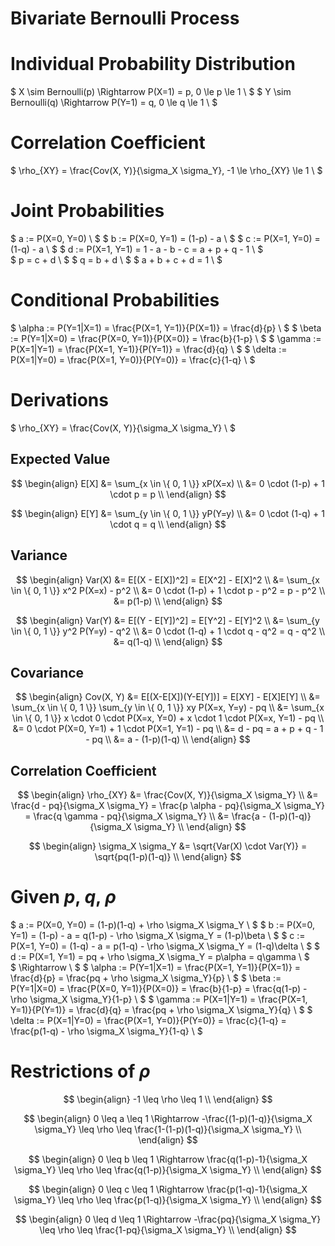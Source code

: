 Bivariate Bernoulli Process
===

# Individual Probability Distribution

$ X \sim Bernoulli(p) \Rightarrow P(X=1) = p, 0 \le p \le 1 \\ $
$ Y \sim Bernoulli(q) \Rightarrow P(Y=1) = q, 0 \le q \le 1 \\ $

# Correlation Coefficient

$ \rho_{XY} = \frac{Cov(X, Y)}{\sigma_X \sigma_Y}, -1 \le \rho_{XY} \le 1 \\ $

# Joint Probabilities

$ a := P(X=0, Y=0) \\ $
$ b := P(X=0, Y=1) = (1-p) - a \\ $
$ c := P(X=1, Y=0) = (1-q) - a \\ $
$ d := P(X=1, Y=1) = 1 - a - b - c = a + p + q - 1 \\ $
\
$ p = c + d \\ $
$ q = b + d \\ $
$ a + b + c + d = 1 \\ $

# Conditional Probabilities

$ \alpha := P(Y=1|X=1) = \frac{P(X=1, Y=1)}{P(X=1)} = \frac{d}{p} \\ $
$ \beta := P(Y=1|X=0) = \frac{P(X=0, Y=1)}{P(X=0)} = \frac{b}{1-p} \\ $
$ \gamma := P(X=1|Y=1) = \frac{P(X=1, Y=1)}{P(Y=1)} = \frac{d}{q} \\ $
$ \delta := P(X=1|Y=0) = \frac{P(X=1, Y=0)}{P(Y=0)} = \frac{c}{1-q} \\ $

# Derivations

$ \rho_{XY} = \frac{Cov(X, Y)}{\sigma_X \sigma_Y} \\ $

## Expected Value

$$
\begin{align}
E[X] &= \sum_{x \in \{ 0, 1 \}} xP(X=x) \\
&= 0 \cdot (1-p) + 1 \cdot p = p \\
\end{align}
$$

$$
\begin{align} 
E[Y] &= \sum_{y \in \{ 0, 1 \}} yP(Y=y) \\
&= 0 \cdot (1-q) + 1 \cdot q = q \\
\end{align}
$$

## Variance

$$
\begin{align} 
Var(X) &= E[(X - E[X])^2] = E[X^2] - E[X]^2 \\
&= \sum_{x \in \{ 0, 1 \}} x^2 P(X=x) - p^2 \\
&= 0 \cdot (1-p) + 1 \cdot p - p^2 = p - p^2 \\
&= p(1-p) \\
\end{align}
$$

$$
\begin{align} 
Var(Y) &= E[(Y - E[Y])^2] = E[Y^2] - E[Y]^2 \\
&= \sum_{y \in \{ 0, 1 \}} y^2 P(Y=y) - q^2 \\
&= 0 \cdot (1-q) + 1 \cdot q - q^2 = q - q^2 \\
&= q(1-q) \\
\end{align}
$$

## Covariance

$$
\begin{align} 
Cov(X, Y) &= E[(X-E[X])(Y-E[Y])] = E[XY] - E[X]E[Y] \\
&= \sum_{x \in \{ 0, 1 \}} \sum_{y \in \{ 0, 1 \}} xy P(X=x, Y=y) - pq \\
&= \sum_{x \in \{ 0, 1 \}} x \cdot 0 \cdot P(X=x, Y=0) + x \cdot 1 \cdot P(X=x, Y=1) - pq \\
&= 0 \cdot P(X=0, Y=1) + 1 \cdot P(X=1, Y=1) - pq \\
&= d - pq = a + p + q - 1 - pq \\
&= a - (1-p)(1-q) \\
\end{align}
$$

## Correlation Coefficient

$$
\begin{align} 
\rho_{XY} &= \frac{Cov(X, Y)}{\sigma_X \sigma_Y} \\
&= \frac{d - pq}{\sigma_X \sigma_Y} = \frac{p \alpha - pq}{\sigma_X \sigma_Y} = \frac{q \gamma - pq}{\sigma_X \sigma_Y} \\
&= \frac{a - (1-p)(1-q)}{\sigma_X \sigma_Y} \\
\end{align}
$$

$$
\begin{align} \sigma_X \sigma_Y &= \sqrt{Var(X) \cdot Var(Y)} = \sqrt{pq(1-p)(1-q)} \\
\end{align}
$$

# Given $p$, $q$, $\rho$

$ a := P(X=0, Y=0) = (1-p)(1-q) + \rho \sigma_X \sigma_Y \\ $
$ b := P(X=0, Y=1) = (1-p) - a = q(1-p) - \rho \sigma_X \sigma_Y = (1-p)\beta \\ $
$ c := P(X=1, Y=0) = (1-q) - a = p(1-q) - \rho \sigma_X \sigma_Y = (1-q)\delta \\ $
$ d := P(X=1, Y=1) = pq + \rho \sigma_X \sigma_Y = p\alpha = q\gamma \\ $
\
$ \Rightarrow \\ $
$ \alpha := P(Y=1|X=1) = \frac{P(X=1, Y=1)}{P(X=1)} = \frac{d}{p} = \frac{pq + \rho \sigma_X \sigma_Y}{p} \\ $
$ \beta := P(Y=1|X=0) = \frac{P(X=0, Y=1)}{P(X=0)} = \frac{b}{1-p} = \frac{q(1-p) - \rho \sigma_X \sigma_Y}{1-p} \\ $
$ \gamma := P(X=1|Y=1) = \frac{P(X=1, Y=1)}{P(Y=1)} = \frac{d}{q} = \frac{pq + \rho \sigma_X \sigma_Y}{q} \\ $
$ \delta := P(X=1|Y=0) = \frac{P(X=1, Y=0)}{P(Y=0)} = \frac{c}{1-q} = \frac{p(1-q) - \rho \sigma_X \sigma_Y}{1-q} \\ $

# Restrictions of $\rho$

$$
\begin{align} -1 \leq \rho \leq 1 \\
\end{align}
$$

$$
\begin{align} 0 \leq a \leq 1 \Rightarrow
-\frac{(1-p)(1-q)}{\sigma_X \sigma_Y} \leq \rho \leq \frac{1-(1-p)(1-q)}{\sigma_X \sigma_Y} \\
\end{align}
$$

$$
\begin{align} 0 \leq b \leq 1 \Rightarrow
\frac{q(1-p)-1}{\sigma_X \sigma_Y} \leq \rho \leq \frac{q(1-p)}{\sigma_X \sigma_Y} \\
\end{align}
$$

$$
\begin{align} 0 \leq c \leq 1 \Rightarrow
\frac{p(1-q)-1}{\sigma_X \sigma_Y} \leq \rho \leq \frac{p(1-q)}{\sigma_X \sigma_Y} \\
\end{align}
$$

$$
\begin{align} 0 \leq d \leq 1 \Rightarrow
-\frac{pq}{\sigma_X \sigma_Y} \leq \rho \leq \frac{1-pq}{\sigma_X \sigma_Y} \\
\end{align}
$$
